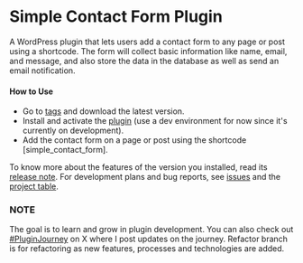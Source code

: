 # Simple Contact Form Plugin
A WordPress plugin that lets users add a contact form to any page or post using a shortcode. The form will collect basic information like name, email, and message, and also store the data in the database as well as send an email notification. 

#### How to Use
- Go to [tags](https://github.com/frankremmy/simple-contact-form/tags) and download the latest version.
- Install and activate the [plugin](https://www.wpbeginner.com/beginners-guide/step-by-step-guide-to-install-a-wordpress-plugin-for-beginners/#aioseo-install-a-plugin-using-the-wordpress-admin-plugin-upload) (use a dev environment for now since it's currently on development).
- Add the contact form on a page or post using the shortcode [simple_contact_form].

To know more about the features of the version you installed, read its [release note](https://github.com/frankremmy/simple-contact-form/releases).
For development plans and bug reports, see [issues](https://github.com/frankremmy/simple-contact-form/issues) and the [project table](https://github.com/users/frankremmy/projects/1).

### NOTE
The goal is to learn and grow in plugin development. You can also check out [#PluginJourney](https://x.com/hashtag/PluginJourney?src=hashtag_click&f=live) on X where I post updates on the journey.
Refactor branch is for refactoring as new features, processes and technologies are added.
